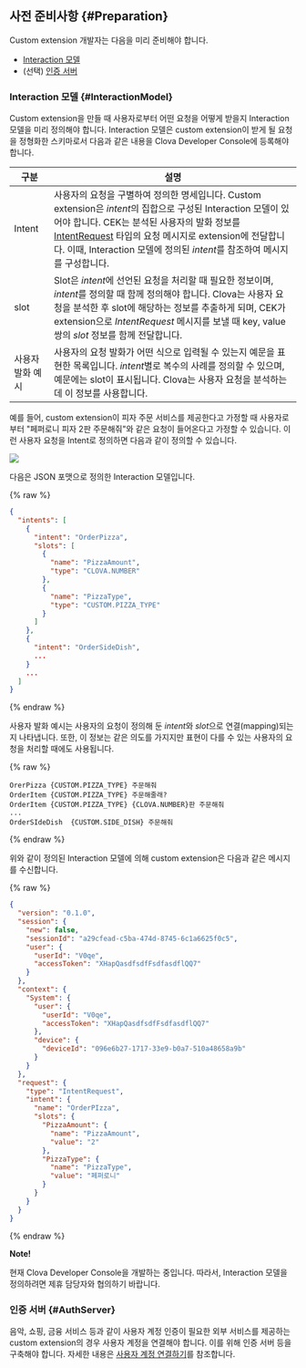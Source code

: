 ## 사전 준비사항 {#Preparation}
Custom extension 개발자는 다음을 미리 준비해야 합니다.

* [Interaction 모델](#InteractionModel)
* (선택) [인증 서버](#AuthServer)

### Interaction 모델 {#InteractionModel}
Custom extension을 만들 때 사용자로부터 어떤 요청을 어떻게 받을지 Interaction 모델을 미리 정의해야 합니다. Interaction 모델은 custom extension이 받게 될 요청을 정형화한 스키마로서 다음과 같은 내용을 Clova Developer Console에 등록해야 합니다.

| 구분         | 설명                            |
|-------------|--------------------------------|
| Intent              | 사용자의 요청을 구별하여 정의한 명세입니다. Custom extension은 *intent*의 집합으로 구성된 Interaction 모델이 있어야 합니다. CEK는 분석된 사용자의 발화 정보를 [IntentRequest](/CEK/References/CEK_Message_Format.md#IntentRequest) 타입의 요청 메시지로 extension에 전달합니다. 이때, Interaction 모델에 정의된 *intent*를 참조하여 메시지를 구성합니다. |
| slot | Slot은 *intent*에 선언된 요청을 처리할 때 필요한 정보이며, *intent*를 정의할 때 함께 정의해야 합니다. Clova는 사용자 요청을 분석한 후 slot에 해당하는 정보를 추출하게 되며, CEK가 extension으로 *IntentRequest* 메시지를 보낼 때 key, value 쌍의 *slot* 정보를 함께 전달합니다.  |
| 사용자 발화 예시        | 사용자의 요청 발화가 어떤 식으로 입력될 수 있는지 예문을 표현한 목록입니다. *intent*별로 복수의 사례를 정의할 수 있으며, 예문에는 slot이 표시됩니다. Clova는 사용자 요청을 분석하는 데 이 정보를 사용합니다. |

예를 들어, custom extension이 피자 주문 서비스를 제공한다고 가정할 때 사용자로부터 "페퍼로니 피자 2판 주문해줘"와 같은 요청이 들어온다고 가정할 수 있습니다. 이런 사용자 요청을 Intent로 정의하면 다음과 같이 정의할 수 있습니다.

![](/CEK/Resources/Images/CEK_Interaction_Model_Analysis_Diagram.png)

다음은 JSON 포맷으로 정의한 Interaction 모델입니다.

{% raw %}
```json
{
  "intents": [
    {
      "intent": "OrderPizza",
      "slots": [
        {
          "name": "PizzaAmount",
          "type": "CLOVA.NUMBER"
        },
        {
          "name": "PizzaType",
          "type": "CUSTOM.PIZZA_TYPE"
        }
      ]
    },
    {
      "intent": "OrderSideDish",
      ...
    }
    ...
  ]
}

```
{% endraw %}

사용자 발화 예시는 사용자의 요청이 정의해 둔 *intent*와 *slot*으로 연결(mapping)되는지 나타냅니다. 또한, 이 정보는 같은 의도를 가지지만 표현이 다를 수 있는 사용자의 요청을 처리할 때에도 사용됩니다.

{% raw %}
```
OrerPizza {CUSTOM.PIZZA_TYPE} 주문해줘
OrderItem {CUSTOM.PIZZA_TYPE} 주문해줄래?
OrderItem {CUSTOM.PIZZA_TYPE} {CLOVA.NUMBER}판 주문해줘
...
OrderSIdeDish  {CUSTOM.SIDE_DISH} 주문해줘
```
{% endraw %}

위와 같이 정의된 Interaction 모델에 의해 custom extension은 다음과 같은 메시지를 수신합니다.

{% raw %}
```json
{
  "version": "0.1.0",
  "session": {
    "new": false,
    "sessionId": "a29cfead-c5ba-474d-8745-6c1a6625f0c5",
    "user": {
      "userId": "V0qe",
      "accessToken": "XHapQasdfsdfFsdfasdflQQ7"
    }
  },
  "context": {
    "System": {
      "user": {
        "userId": "V0qe",
        "accessToken": "XHapQasdfsdfFsdfasdflQQ7"
      },
      "device": {
        "deviceId": "096e6b27-1717-33e9-b0a7-510a48658a9b"
      }
    }
  },
  "request": {
    "type": "IntentRequest",
    "intent": {
      "name": "OrderPIzza",
      "slots": {
        "PizzaAmount": {
          "name": "PizzaAmount",
          "value": "2"
        },
        "PizzaType": {
          "name": "PizzaType",
          "value": "페퍼로니"
        }
      }
    }
  }
}
```
{% endraw %}

<div class="note">
  <p><strong>Note!</strong></p>
  <p>현재 Clova Developer Console을 개발하는 중입니다. 따라서, Interaction 모델을 정의하려면 제휴 담당자와 협의하기 바랍니다.</p>
</div>


### 인증 서버 {#AuthServer}
음악, 쇼핑, 금융 서비스 등과 같이 사용자 계정 인증이 필요한 외부 서비스를 제공하는 custom extension의 경우 사용자 계정을 연결해야 합니다. 이를 위해 인증 서버 등을 구축해야 합니다. 자세한 내용은 [사용자 계정 연결하기](/CEK/Guides/LinkUserAccount.md)를 참조합니다.

